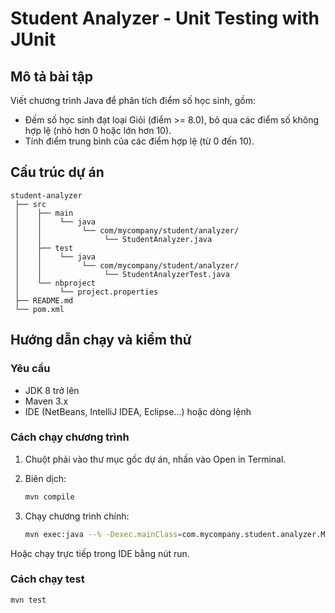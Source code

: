 # Student Analyzer - Unit Testing with JUnit

## Mô tả bài tập

Viết chương trình Java để phân tích điểm số học sinh, gồm:

-  Đếm số học sinh đạt loại Giỏi (điểm >= 8.0), bỏ qua các điểm số không hợp lệ (nhỏ hơn 0 hoặc lớn hơn 10).
-  Tính điểm trung bình của các điểm hợp lệ (từ 0 đến 10).

## Cấu trúc dự án

```
student-analyzer
 ├── src
 │    ├── main
 │    │    └── java
 │    │         └── com/mycompany/student/analyzer/
 │    │              └── StudentAnalyzer.java
 │    ├── test
 │    │    └── java
 │    │         └── com/mycompany/student/analyzer/
 │    │              └── StudentAnalyzerTest.java
 │    └── nbproject
 │         └── project.properties
 ├── README.md
 └── pom.xml 
```

## Hướng dẫn chạy và kiểm thử
### Yêu cầu

- JDK 8 trở lên
- Maven 3.x
- IDE (NetBeans, IntelliJ IDEA, Eclipse...) hoặc dòng lệnh

### Cách chạy chương trình
1. Chuột phải vào thư mục gốc dự án, nhấn vào Open in Terminal.
2. Biên dịch:

   ```bash
   mvn compile
   ```

3. Chạy chương trình chính:

   ```bash
   mvn exec:java --% -Dexec.mainClass=com.mycompany.student.analyzer.Main
   ```

Hoặc chạy trực tiếp trong IDE bằng nút run.

### Cách chạy test

   ```bash
   mvn test
   ```
